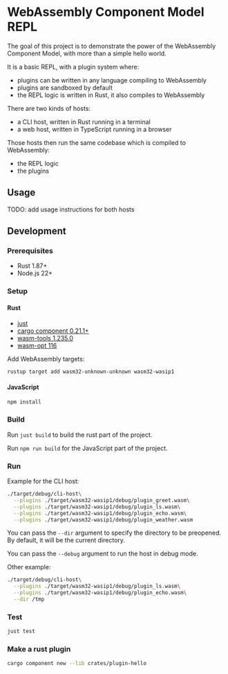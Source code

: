 # WebAssembly Component Model REPL

The goal of this project is to demonstrate the power of the WebAssembly Component Model, with more than a simple hello world.

It is a basic REPL, with a plugin system where:

- plugins can be written in any language compiling to WebAssembly
- plugins are sandboxed by default
- the REPL logic is written in Rust, it also compiles to WebAssembly

There are two kinds of hosts:

- a CLI host, written in Rust running in a terminal
- a web host, written in TypeScript running in a browser

Those hosts then run the same codebase which is compiled to WebAssembly:

- the REPL logic
- the plugins

## Usage

TODO: add usage instructions for both hosts

## Development

### Prerequisites

- Rust 1.87+
- Node.js 22+

### Setup

#### Rust

- [just](https://github.com/casey/just?tab=readme-ov-file#installation)
- [cargo component 0.21.1+](https://github.com/bytecodealliance/cargo-component?tab=readme-ov-file#installation)
- [wasm-tools 1.235.0](https://github.com/bytecodealliance/wasm-tools?tab=readme-ov-file#installation)
- [wasm-opt 116](https://github.com/WebAssembly/binaryen?tab=readme-ov-file#installation)

Add WebAssembly targets:

```bash
rustup target add wasm32-unknown-unknown wasm32-wasip1
```

#### JavaScript

```bash
npm install
```

### Build

Run `just build` to build the rust part of the project.

Run `npm run build` for the JavaScript part of the project.

### Run

Example for the CLI host:

```bash
./target/debug/cli-host\
  --plugins ./target/wasm32-wasip1/debug/plugin_greet.wasm\
  --plugins ./target/wasm32-wasip1/debug/plugin_ls.wasm\
  --plugins ./target/wasm32-wasip1/debug/plugin_echo.wasm\
  --plugins ./target/wasm32-wasip1/debug/plugin_weather.wasm
```

You can pass the `--dir` argument to specify the directory to be preopened. By default, it will be the current directory.

You can pass the `--debug` argument to run the host in debug mode.

Other example:

```bash
./target/debug/cli-host\
  --plugins ./target/wasm32-wasip1/debug/plugin_ls.wasm\
  --plugins ./target/wasm32-wasip1/debug/plugin_echo.wasm\
  --dir /tmp
```

### Test

```bash
just test
```

### Make a rust plugin

```bash
cargo component new --lib crates/plugin-hello
```
